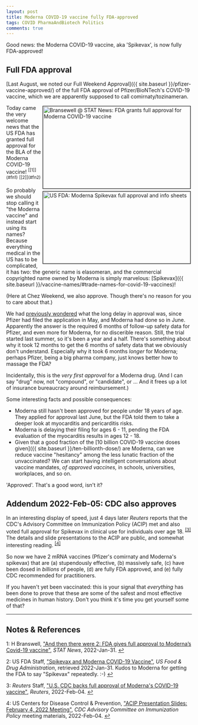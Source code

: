 ```yaml
---
layout: post
title: Moderna COVID-19 vaccine fully FDA-approved
tags: COVID PharmaAndBiotech Politics
comments: true
---
```


Good news: the Moderna COVID-19 vaccine, aka 'Spikevax', is now fully FDA-approved!  


## Full FDA approval  

[Last August, we noted our Full Weekend Approval]({{ site.baseurl }}/pfizer-vaccine-approved/) of the full FDA approval of Pfizer/BioNTech's COVID-19 vaccine, which we are apparently supposed to call comirnaty/tozinameran.  

<img src="{{ site.baseurl }}/images/2022-01-31-spikevax-approved-stat.jpg" width="400" height="223" alt="Bransewell @ STAT News: FDA grants full approval for Moderna COVID-19 vaccine" title="Bransewell @ STAT News: FDA grants full approval for Moderna COVID-19 vaccine" style="float: right; margin: 3px 3px 3px 3px; border: 1px solid #000000;">
<img src="{{ site.baseurl }}/images/2022-01-31-spikevax-approved-fda.jpg" width="400" height="195" alt="US FDA: Moderna Spikevax full approval and info sheets" title="US FDA: Moderna Spikevax full approval and info sheets" style="float: right; margin: 3px 3px 3px 3px; border: 1px solid #000000;">
Today came the very welcome news that the US FDA has granted full approval for the BLA
of the Moderna COVID-19 vaccine! <sup id="fn1a">[[1]](#fn1)</sup> <sup id="fn2a">[[2]](#fn2)</sup>  

So probably we should stop calling it "the Moderna vaccine" and instead start using its
names?  Because everything medical in the US has to be complicated, it has two: the
generic name is elasomeran, and the commercial copyrighted name owned by Moderna is simply
marvelous: [Spikevax]({{ site.baseurl }}/vaccine-names/#trade-names-for-covid-19-vaccines)!  

(Here at Chez Weekend, we also approve.  Though there's no reason for you to care about
that.)  

We had 
[previously wondered](https://www.someweekendreading.blog/covid-vaccine-full-approval/#the-weekend-conclusion)
what the long delay in approval was, since Pfizer had filed the application in May, and
Moderna had done so in June.  Apparently the answer is the required 6 months of follow-up
safety data for Pfizer, and even more for Moderna, for no discerible reason.  Still, the
trial started last summer, so it's been a year and a half.  There's something about why it
took 12 months to get the 6 months of safety data that we obviously don't understand.
Especially why it took 6 months _longer_ for Moderna; perhaps Pfizer, being a big pharma
company, just knows better how to massage the FDA?  

Incidentally, this is the _very first approval_ for a Moderna drug.  (And I can say "drug"
now, not "compound", or "candidate", or &hellip;  And it frees up a lot of insurance
bureaucracy around reimbursement.)  

Some interesting facts and possible consequences:  
- Moderna still hasn't been approved for people under 18 years of age.  They applied for
  approval last June, but the FDA told them to take a deeper look at myocarditis and
  pericarditis risks.  
- Moderna is delaying their filing for ages 6 - 11, pending the FDA evaluation of the
  myocarditis results in ages 12 - 18.  
- Given that a good fraction of the
  [10 billion COVID-19 vaccine doses given]({{ site.baseurl }}/ten-billionth-dose/)
  are Moderna, can we reduce vaccine "hesitancy" among the less lunatic fraction of the
  unvaccinated?    We can start having intelligent conversations about vaccine mandates,
  _of approved vaccines,_ in schools, universities, workplaces, and so on.  

'Approved'.  That's a good word, isn't it?  


## Addendum 2022-Feb-05: CDC also approves  

In an interesting display of speed, just 4 days later _Reuters_ reports that the CDC's
Advisory Committee on Immunization Policy (ACIP) met and also voted full approval for
Spikevax in clinical use for individuals over age 18. <sup id="fn3a">[[3]](#fn3)</sup>
The details and slide presentations to the ACIP are public, and somewhat interesting
reading. <sup id="fn4a">[[4]](#fn4)</sup>  

So now we have 2 mRNA vaccines (Pfizer's comirnaty and Moderna's spikevax) that are (a)
stupendously effective, (b) massively safe, (c) have been dosed in _billions_ of people,
(d) are fully FDA approved, and (e) fully CDC recommended for practitioners.  

If you haven't yet been vaccinated: this is your signal that _everything_ has been done to
prove that these are some of the safest and most effective medicines in human history.
Don't you think it's time you get yourself some of that? 

---

## Notes &amp; References  

<!--
<sup id="fn1a">[[1]](#fn1)</sup>

<a id="fn1">1</a>: ***, ["***"](***), *** [↩](#fn1a)  

<a href="{{ site.baseurl }}/images/***"><img src="{{ site.baseurl }}/images/***" width="400" height="***" alt="***" title="***" style="float: right; margin: 3px 3px 3px 3px; border: 1px solid #000000;"></a>

<iframe width="400" height="224" src="***" allow="accelerometer; encrypted-media; gyroscope; picture-in-picture" allowfullscreen style="float: right; margin: 3px 3px 3px 3px; border: 1px solid #000000;"></iframe>
-->

<a id="fn1">1</a>: H Branswell, ["And then there were 2: FDA gives full approval to Moderna’s Covid-19 vaccine"](https://www.statnews.com/2022/01/31/and-then-there-were-2-fda-gives-full-approval-to-modernas-covid-19-vaccine/), _STAT News_, 2022-Jan-31. [↩](#fn1a)  

<a id="fn2">2</a>: US FDA Staff, ["Spikevax and Moderna COVID-19 Vaccine"](https://www.fda.gov/emergency-preparedness-and-response/coronavirus-disease-2019-covid-19/spikevax-and-moderna-covid-19-vaccine), _US Food &amp; Drug Administration_, retrieved 2022-Jan-31.  Kudos to Moderna for getting the FDA to say "Spikevax" repeatedly. :-) [↩](#fn2a)  

<a id="fn3">3</a>: _Reuters_ Staff, ["U.S. CDC backs full approval of Moderna's COVID-19 vaccine"](https://www.reuters.com/world/us/us-cdc-backs-full-approval-moderna-covid-vaccine-2022-02-04/), _Reuters_, 2022-Feb-04. [↩](#fn3a)  

<a id="fn4">4</a>: US Centers for Disease Control &amp; Prevention, ["ACIP Presentation Slides: February 4, 2022 Meeting"](https://www.cdc.gov/vaccines/acip/meetings/slides-2022-02-04.html), _CDC Advisory Committee on Immunization Policy_ meeting materials, 2022-Feb-04. [↩](#fn4a)  
